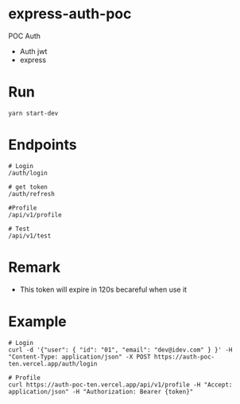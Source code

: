 # express-auth-poc

POC Auth

- Auth jwt
- express

# Run

```
yarn start-dev
```

# Endpoints

```
# Login
/auth/login

# get token
/auth/refresh

#Profile
/api/v1/profile

# Test
/api/v1/test
```

# Remark

- This token will expire in 120s becareful when use it

# Example

```
# Login
curl -d '{"user": { "id": "01", "email": "dev@idev.com" } }' -H "Content-Type: application/json" -X POST https://auth-poc-ten.vercel.app/auth/login

# Profile
curl https://auth-poc-ten.vercel.app/api/v1/profile -H "Accept: application/json" -H "Authorization: Bearer {token}"
```

